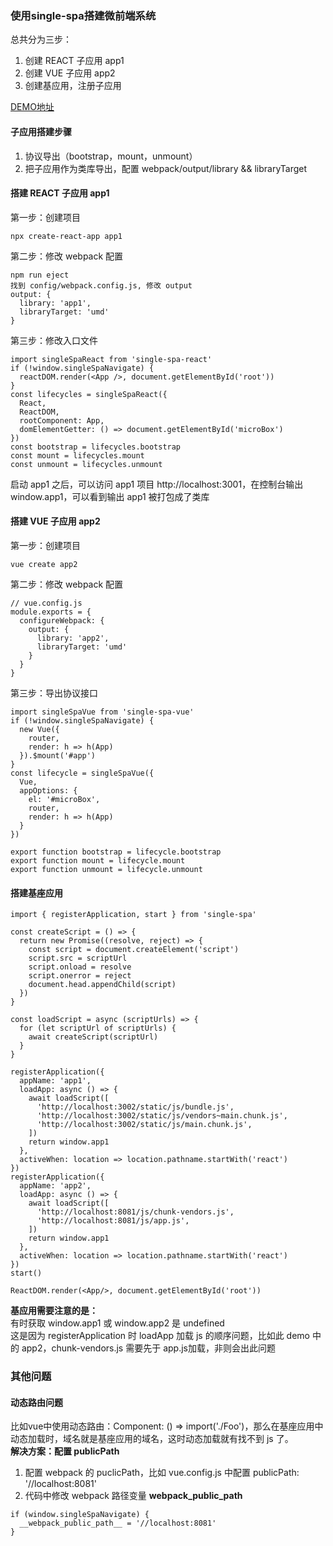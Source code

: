 ### 使用single-spa搭建微前端系统
总共分为三步：
1. 创建 REACT 子应用 app1
2. 创建 VUE 子应用 app2
3. 创建基应用，注册子应用

[DEMO地址](https://github.com/HalloAlex/micro-frontend-book/tree/master/MicroWithSingleSpa/SingleSpaEasiestDemo)

#### 子应用搭建步骤
1. 协议导出（bootstrap，mount，unmount）
2. 把子应用作为类库导出，配置 webpack/output/library && libraryTarget

#### 搭建 REACT 子应用 app1
第一步：创建项目
```
npx create-react-app app1
```

第二步：修改 webpack 配置
```
npm run eject
找到 config/webpack.config.js, 修改 output
output: {
  library: 'app1',
  libraryTarget: 'umd'
}
```

第三步：修改入口文件
```
import singleSpaReact from 'single-spa-react'
if (!window.singleSpaNavigate) {
  reactDOM.render(<App />, document.getElementById('root'))
}
const lifecycles = singleSpaReact({
  React,
  ReactDOM,
  rootComponent: App,
  domElementGetter: () => document.getElementById('microBox')
})
const bootstrap = lifecycles.bootstrap
const mount = lifecycles.mount
const unmount = lifecycles.unmount
```

启动 app1 之后，可以访问 app1 项目 http://localhost:3001，在控制台输出 window.app1，可以看到输出 app1 被打包成了类库

#### 搭建 VUE 子应用 app2
第一步：创建项目
```
vue create app2
```

第二步：修改 webpack 配置
```
// vue.config.js
module.exports = {
  configureWebpack: {
    output: {
      library: 'app2',
      libraryTarget: 'umd'
    }
  }
}
```

第三步：导出协议接口
```
import singleSpaVue from 'single-spa-vue'
if (!window.singleSpaNavigate) {
  new Vue({
    router,
    render: h => h(App)
  }).$mount('#app')
}
const lifecycle = singleSpaVue({
  Vue,
  appOptions: {
    el: '#microBox',
    router,
    render: h => h(App)
  }
})

export function bootstrap = lifecycle.bootstrap
export function mount = lifecycle.mount
export function unmount = lifecycle.unmount
```

#### 搭建基座应用
```
import { registerApplication, start } from 'single-spa'

const createScript = () => {
  return new Promise((resolve, reject) => {
    const script = document.createElement('script')
    script.src = scriptUrl
    script.onload = resolve
    script.onerror = reject
    document.head.appendChild(script)
  })
}

const loadScript = async (scriptUrls) => {
  for (let scriptUrl of scriptUrls) {
    await createScript(scriptUrl)
  }
}

registerApplication({
  appName: 'app1',
  loadApp: async () => {
    await loadScript([
      'http://localhost:3002/static/js/bundle.js',
      'http://localhost:3002/static/js/vendors~main.chunk.js',
      'http://localhost:3002/static/js/main.chunk.js',
    ])
    return window.app1
  },
  activeWhen: location => location.pathname.startWith('react')
})
registerApplication({
  appName: 'app2',
  loadApp: async () => {
    await loadScript([
      'http://localhost:8081/js/chunk-vendors.js',
      'http://localhost:8081/js/app.js',
    ])
    return window.app1
  },
  activeWhen: location => location.pathname.startWith('react')
})
start()

ReactDOM.render(<App/>, document.getElementById('root'))
```

**基应用需要注意的是：**   
有时获取 window.app1 或 window.app2 是 undefined   
这是因为 registerApplication 时 loadApp 加载 js 的顺序问题，比如此 demo 中的 app2，chunk-vendors.js 需要先于 app.js加载，非则会出此问题


### 其他问题
#### 动态路由问题
比如vue中使用动态路由：Component: () => import('./Foo')，那么在基座应用中动态加载时，域名就是基座应用的域名，这时动态加载就有找不到 js 了。    
**解决方案：配置 publicPath**   
1. 配置 webpack 的 puclicPath，比如 vue.config.js 中配置 publicPath: '//localhost:8081'
2. 代码中修改 webpack 路径变量 __webpack_public_path__

```
if (window.singleSpaNavigate) {
  __webpack_public_path__ = '//localhost:8081'
}
```

